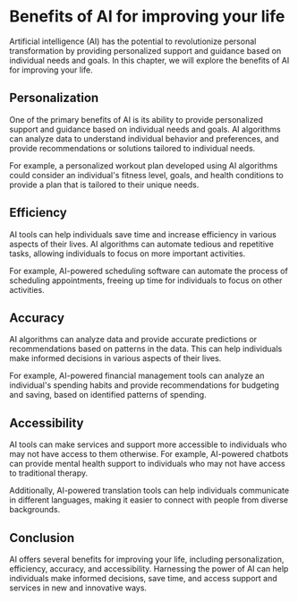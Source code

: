 Benefits of AI for improving your life
===============================================================================================

Artificial intelligence (AI) has the potential to revolutionize personal transformation by providing personalized support and guidance based on individual needs and goals. In this chapter, we will explore the benefits of AI for improving your life.

Personalization
---------------

One of the primary benefits of AI is its ability to provide personalized support and guidance based on individual needs and goals. AI algorithms can analyze data to understand individual behavior and preferences, and provide recommendations or solutions tailored to individual needs.

For example, a personalized workout plan developed using AI algorithms could consider an individual's fitness level, goals, and health conditions to provide a plan that is tailored to their unique needs.

Efficiency
----------

AI tools can help individuals save time and increase efficiency in various aspects of their lives. AI algorithms can automate tedious and repetitive tasks, allowing individuals to focus on more important activities.

For example, AI-powered scheduling software can automate the process of scheduling appointments, freeing up time for individuals to focus on other activities.

Accuracy
--------

AI algorithms can analyze data and provide accurate predictions or recommendations based on patterns in the data. This can help individuals make informed decisions in various aspects of their lives.

For example, AI-powered financial management tools can analyze an individual's spending habits and provide recommendations for budgeting and saving, based on identified patterns of spending.

Accessibility
-------------

AI tools can make services and support more accessible to individuals who may not have access to them otherwise. For example, AI-powered chatbots can provide mental health support to individuals who may not have access to traditional therapy.

Additionally, AI-powered translation tools can help individuals communicate in different languages, making it easier to connect with people from diverse backgrounds.

Conclusion
----------

AI offers several benefits for improving your life, including personalization, efficiency, accuracy, and accessibility. Harnessing the power of AI can help individuals make informed decisions, save time, and access support and services in new and innovative ways.
